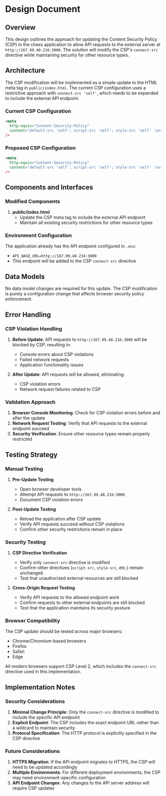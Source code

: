 # Design Document

## Overview

This design outlines the approach for updating the Content Security Policy (CSP) in the chess application to allow API requests to the external server at `http://167.99.40.216:3000`. The solution will modify the CSP's `connect-src` directive while maintaining security for other resource types.

## Architecture

The CSP modification will be implemented as a simple update to the HTML meta tag in `public/index.html`. The current CSP configuration uses a restrictive approach with `connect-src 'self'`, which needs to be expanded to include the external API endpoint.

### Current CSP Configuration

```html
<meta
  http-equiv="Content-Security-Policy"
  content="default-src 'self'; script-src 'self'; style-src 'self' 'unsafe-inline'; img-src 'self' data:; font-src 'self'; connect-src 'self';"
/>
```

### Proposed CSP Configuration

```html
<meta
  http-equiv="Content-Security-Policy"
  content="default-src 'self'; script-src 'self'; style-src 'self' 'unsafe-inline'; img-src 'self' data:; font-src 'self'; connect-src 'self' http://167.99.40.216:3000;"
/>
```

## Components and Interfaces

### Modified Components

1. **public/index.html**
   - Update the CSP meta tag to include the external API endpoint
   - Maintain all existing security restrictions for other resource types

### Environment Configuration

The application already has the API endpoint configured in `.env`:

- `API_BASE_URL=http://167.99.40.216:3000`
- This endpoint will be added to the CSP `connect-src` directive

## Data Models

No data model changes are required for this update. The CSP modification is purely a configuration change that affects browser security policy enforcement.

## Error Handling

### CSP Violation Handling

1. **Before Update**: API requests to `http://167.99.40.216:3000` will be blocked by CSP, resulting in:

   - Console errors about CSP violations
   - Failed network requests
   - Application functionality issues

2. **After Update**: API requests will be allowed, eliminating:
   - CSP violation errors
   - Network request failures related to CSP

### Validation Approach

1. **Browser Console Monitoring**: Check for CSP violation errors before and after the update
2. **Network Request Testing**: Verify that API requests to the external endpoint succeed
3. **Security Verification**: Ensure other resource types remain properly restricted

## Testing Strategy

### Manual Testing

1. **Pre-Update Testing**

   - Open browser developer tools
   - Attempt API requests to `http://167.99.40.216:3000`
   - Document CSP violation errors

2. **Post-Update Testing**
   - Reload the application after CSP update
   - Verify API requests succeed without CSP violations
   - Confirm other security restrictions remain in place

### Security Testing

1. **CSP Directive Verification**

   - Verify only `connect-src` directive is modified
   - Confirm other directives (`script-src`, `style-src`, etc.) remain unchanged
   - Test that unauthorized external resources are still blocked

2. **Cross-Origin Request Testing**
   - Verify API requests to the allowed endpoint work
   - Confirm requests to other external endpoints are still blocked
   - Test that the application maintains its security posture

### Browser Compatibility

The CSP update should be tested across major browsers:

- Chrome/Chromium-based browsers
- Firefox
- Safari
- Edge

All modern browsers support CSP Level 2, which includes the `connect-src` directive used in this implementation.

## Implementation Notes

### Security Considerations

1. **Minimal Change Principle**: Only the `connect-src` directive is modified to include the specific API endpoint
2. **Explicit Endpoint**: The CSP includes the exact endpoint URL rather than a wildcard to maintain security
3. **Protocol Specification**: The HTTP protocol is explicitly specified in the CSP directive

### Future Considerations

1. **HTTPS Migration**: If the API endpoint migrates to HTTPS, the CSP will need to be updated accordingly
2. **Multiple Environments**: For different deployment environments, the CSP may need environment-specific configuration
3. **API Endpoint Changes**: Any changes to the API server address will require CSP updates
